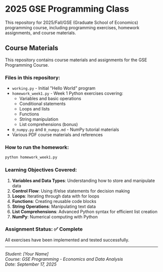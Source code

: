 # 2025 GSE Programming Class

This repository for 2025/Fall/GSE (Graduate School of Economics) programming course, including programming exercises, homework assignments, and course materials.

## Course Materials

This repository contains course materials and assignments for the GSE Programming Course.

### Files in this repository:
- `working.py` - Initial "Hello World" program
- `homework_week1.py` - Week 1 Python exercises covering:
  - Variables and basic operations
  - Conditional statements
  - Loops and lists
  - Functions
  - String manipulation
  - List comprehensions (bonus)
- `0_numpy.py` and `0_numpy.md` - NumPy tutorial materials
- Various PDF course materials and references

### How to run the homework:
```bash
python homework_week1.py
```

### Learning Objectives Covered:
1. **Variables and Data Types**: Understanding how to store and manipulate data
2. **Control Flow**: Using if/else statements for decision making
3. **Loops**: Iterating through data with for loops
4. **Functions**: Creating reusable code blocks
5. **String Operations**: Manipulating text data
6. **List Comprehensions**: Advanced Python syntax for efficient list creation
7. **NumPy**: Numerical computing with Python

### Assignment Status: ✅ Complete

All exercises have been implemented and tested successfully.

---
*Student: [Your Name]*  
*Course: GSE Programming - Economics and Data Analysis*  
*Date: September 17, 2025*
